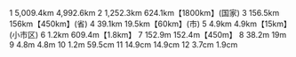 1 5,009.4km 4,992.6km
2 1,252.3km 624.1km【1800km】(国家)
3 156.5km 156km【450km】(省)
4 39.1km 19.5km【60km】(市)
5 4.9km 4.9km【15km】(小市区)
6 1.2km 609.4m【1.8km】
7 152.9m 152.4m【450m】
8 38.2m 19m
9 4.8m 4.8m
10 1.2m 59.5cm
11 14.9cm 14.9cm
12 3.7cm 1.9cm

